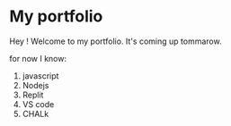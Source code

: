 # My portfolio

Hey ! Welcome to my portfolio. It's coming up tommarow.

for now I know:

1. javascript
1. Nodejs
1. Replit
1. VS code
1. CHALk
